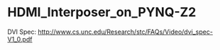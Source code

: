 # HDMI_Interposer_on_PYNQ-Z2

DVI Spec: http://www.cs.unc.edu/Research/stc/FAQs/Video/dvi_spec-V1_0.pdf
